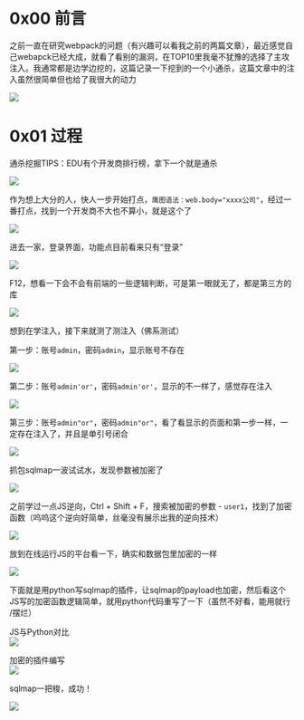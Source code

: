 0x00 前言
=======

之前一直在研究webpack的问题（有兴趣可以看我之前的两篇文章），最近感觉自己webapck已经大成，就看了看别的漏洞，在TOP10里我毫不犹豫的选择了主攻注入。我通常都是边学边挖的，这篇记录一下挖到的一个小通杀，这篇文章中的注入虽然很简单但也给了我很大的动力

![](https://shs3.b.qianxin.com/attack_forum/2022/08/attach-ee3c2c71430f0da01e6bbaaaf07f9fbaf0947d03.png)

0x01 过程
=======

通杀挖掘TIPS：EDU有个开发商排行榜，拿下一个就是通杀

![](https://shs3.b.qianxin.com/attack_forum/2022/08/attach-7af44aabd099b3edc636168896d3d3e140383bfd.png)

作为想上大分的人，快人一步开始打点，`鹰图语法：web.body="xxxx公司"`，经过一番打点，找到一个开发商不大也不算小，就是这个了

![](https://shs3.b.qianxin.com/attack_forum/2022/08/attach-dbe9d4801bd701714af151caeb048967d8868105.png)

进去一家，登录界面，功能点目前看来只有“登录”

![](https://shs3.b.qianxin.com/attack_forum/2022/08/attach-4c4814ec80437d6cf184afbd609000047511d4ff.png)

F12，想看一下会不会有前端的一些逻辑判断，可是第一眼就无了，都是第三方的库

![](https://shs3.b.qianxin.com/attack_forum/2022/08/attach-7caa5439b797c019a7a4630a6e0cebdc269c53f8.png)

想到在学注入，接下来就测了测注入（佛系测试）

第一步：账号`admin`，密码`admin`，显示账号不存在

![](https://shs3.b.qianxin.com/attack_forum/2022/08/attach-7625c3645d45d5ed4800c4ea7693f5a302edc3a9.png)

第二步：账号`admin'or'`，密码`admin'or'`，显示的不一样了，感觉存在注入

![](https://shs3.b.qianxin.com/attack_forum/2022/08/attach-182cdd24438269603e02a0990a9d017ec2127a41.png)

第三步：账号`admin"or"`，密码`admin"or"`，看了看显示的页面和第一步一样，一定存在注入了，并且是单引号闭合

![](https://shs3.b.qianxin.com/attack_forum/2022/08/attach-7625c3645d45d5ed4800c4ea7693f5a302edc3a9.png)

抓包sqlmap一波试试水，发现参数被加密了

![](https://shs3.b.qianxin.com/attack_forum/2022/08/attach-31b044e742912fe9123de28d3afc5626559a48a8.png)

之前学过一点JS逆向，Ctrl + Shift + F，搜索被加密的参数 - `user1`，找到了加密函数（呜呜这个逆向好简单，丝毫没有展示出我的逆向技术）

![](https://shs3.b.qianxin.com/attack_forum/2022/08/attach-fcbfead2b9094105d3c0e8b095c2b586fe0b0a67.png)

放到在线运行JS的平台看一下，确实和数据包里加密的一样

![](https://shs3.b.qianxin.com/attack_forum/2022/08/attach-507658b516d196656a5c3b811e84b3f82c6d1653.png)

下面就是用python写sqlmap的插件，让sqlmap的payload也加密，然后看这个JS写的加密函数逻辑简单，就用python代码重写了一下（虽然不好看，能用就行 /摆烂）

JS与Python对比  
![](https://shs3.b.qianxin.com/attack_forum/2022/08/attach-836fa37baed3a81f0ffc5e330d4235e0928d017d.png)

加密的插件编写  
![](https://shs3.b.qianxin.com/attack_forum/2022/08/attach-e791bac49b027dfae56d1b8f7564c278cb25d863.png)

sqlmap一把梭，成功！

![](https://shs3.b.qianxin.com/attack_forum/2022/08/attach-bdc5794449848a59a9094b75584b1848efc6af65.png)